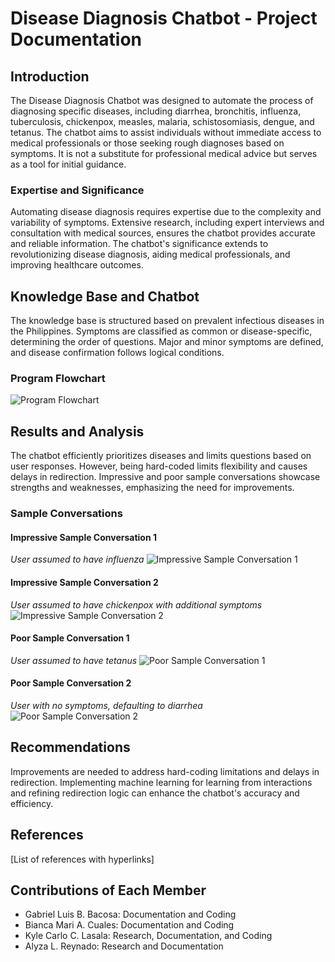 # Disease Diagnosis Chatbot - Project Documentation

## Introduction

The Disease Diagnosis Chatbot was designed to automate the process of diagnosing specific diseases, including diarrhea, bronchitis, influenza, tuberculosis, chickenpox, measles, malaria, schistosomiasis, dengue, and tetanus. The chatbot aims to assist individuals without immediate access to medical professionals or those seeking rough diagnoses based on symptoms. It is not a substitute for professional medical advice but serves as a tool for initial guidance.

### Expertise and Significance

Automating disease diagnosis requires expertise due to the complexity and variability of symptoms. Extensive research, including expert interviews and consultation with medical sources, ensures the chatbot provides accurate and reliable information. The chatbot's significance extends to revolutionizing disease diagnosis, aiding medical professionals, and improving healthcare outcomes.

## Knowledge Base and Chatbot

The knowledge base is structured based on prevalent infectious diseases in the Philippines. Symptoms are classified as common or disease-specific, determining the order of questions. Major and minor symptoms are defined, and disease confirmation follows logical conditions.

### Program Flowchart

![Program Flowchart](![image](https://github.com/KyleCarlo/ChatBot/assets/90784458/f4e94590-af26-4fb3-93d8-51e88ea0dd4e))

## Results and Analysis

The chatbot efficiently prioritizes diseases and limits questions based on user responses. However, being hard-coded limits flexibility and causes delays in redirection. Impressive and poor sample conversations showcase strengths and weaknesses, emphasizing the need for improvements.

### Sample Conversations

#### Impressive Sample Conversation 1
*User assumed to have influenza*
![Impressive Sample Conversation 1](link_to_image)

#### Impressive Sample Conversation 2
*User assumed to have chickenpox with additional symptoms*
![Impressive Sample Conversation 2](link_to_image)

#### Poor Sample Conversation 1
*User assumed to have tetanus*
![Poor Sample Conversation 1](link_to_image)

#### Poor Sample Conversation 2
*User with no symptoms, defaulting to diarrhea*
![Poor Sample Conversation 2](link_to_image)

## Recommendations

Improvements are needed to address hard-coding limitations and delays in redirection. Implementing machine learning for learning from interactions and refining redirection logic can enhance the chatbot's accuracy and efficiency.

## References

[List of references with hyperlinks]

## Contributions of Each Member

- Gabriel Luis B. Bacosa: Documentation and Coding
- Bianca Mari A. Cuales: Documentation and Coding
- Kyle Carlo C. Lasala: Research, Documentation, and Coding
- Alyza L. Reynado: Research and Documentation
